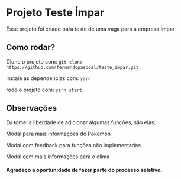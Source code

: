 # Projeto Teste Ímpar

Esse projeto foi criado para teste de uma vaga para a empresa Ímpar

## Como rodar?

Clone o projeto com:
`git clone https://github.com/fernandopascoal/teste_impar.git`

instale as dependencias com:
`yarn`

rode o projeto com:
`yarn start`


## Observações

Eu tomei a liberdade de adicionar algumas funções, são elas:

Modal para mais informações do Pokemon

Modal com feedback para funções não implementadas

Modal com mais informações para o clima



#### Agradeço a oportunidade de fazer parte do processo seletivo.
